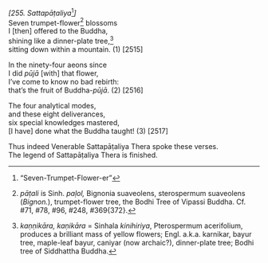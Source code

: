 *\[255. Sattapāṭaliya*[^1]*\]*  
Seven trumpet-flower[^2] blossoms  
I \[then\] offered to the Buddha,  
shining like a dinner-plate tree,[^3]  
sitting down within a mountain. (1) \[2515\]

In the ninety-four aeons since  
I did *pūjā* \[with\] that flower,  
I’ve come to know no bad rebirth:  
that’s the fruit of Buddha-*pūjā*. (2) \[2516\]

The four analytical modes,  
and these eight deliverances,  
six special knowledges mastered,  
\[I have\] done what the Buddha taught! (3) \[2517\]

Thus indeed Venerable Sattapāṭaliya Thera spoke these verses.  
The legend of Sattapāṭaliya Thera is finished.

[^1]: “Seven-Trumpet-Flower-er”

[^2]: *pāṭali* is Sinh. *paḷol,* Bignonia suaveolens, sterospermum
    suaveolens (*Bignon.*), trumpet-flower tree, the Bodhi Tree of
    Vipassi Buddha. Cf. \#71, \#78, \#96, \#248, \#369{372}.

[^3]: *kaṇṇikāra, kaṇikāra* = Sinhala *kinihiriya*, Pterospermum
    acerifolium, produces a brilliant mass of yellow flowers; Engl.
    a.k.a. karnikar, bayur tree, maple-leaf bayur, caniyar (now
    archaic?), dinner-plate tree; Bodhi tree of Siddhattha Buddha.
